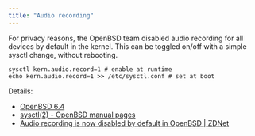 ```yaml
---
title: "Audio recording"
---
```


For privacy reasons, the OpenBSD team disabled audio recording for all
devices by default in the kernel. This can be toggled on/off with a simple
sysctl change, without rebooting.

```
sysctl kern.audio.record=1 # enable at runtime
echo kern.audio.record=1 >> /etc/sysctl.conf # set at boot
```

Details:

* [OpenBSD 6.4](https://www.openbsd.org/64.html)
* [sysctl(2) - OpenBSD manual pages](https://man.openbsd.org/sysctl.2#KERN_AUDIO_RECORD)
* [Audio recording is now disabled by default in OpenBSD | ZDNet](https://www.zdnet.com/article/audio-recording-is-now-disabled-by-default-in-openbsd/)
